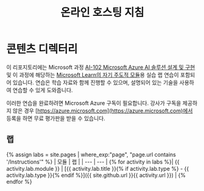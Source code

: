 ﻿---
title: 온라인 호스팅 지침
permalink: index.html
layout: home
---

# 콘텐츠 디렉터리

이 리포지토리에는 Microsoft 과정 [AI-102 Microsoft Azure AI 솔루션 설계 및 구현](https://docs.microsoft.com/learn/certifications/courses/ai-102t00) 및 이 과정에 해당하는 [Microsoft Learn의 자기 주도적 모듈](https://aka.ms/AzureLearn_AIEngineer-kor)용 실습 랩 연습이 포함되어 있습니다. 연습은 학습 자료와 함께 진행할 수 있으며, 설명되어 있는 기술을 사용하여 연습할 수 있게 도와줍니다.

이러한 연습을 완료하려면 Microsoft Azure 구독이 필요합니다. 강사가 구독을 제공하지 않은 경우 [https://azure.microsoft.com](https://azure.microsoft.com)에서 등록을 하면 무료 평가판을 받을 수 있습니다.

## 랩

{% assign labs = site.pages | where_exp:"page", "page.url contains '/Instructions'" %}
| 모듈 | 랩 |
| --- | --- | 
{% for activity in labs  %}| {{ activity.lab.module }} | [{{ activity.lab.title }}{% if activity.lab.type %} - {{ activity.lab.type }}{% endif %}]({{ site.github.url }}{{ activity.url }}) |
{% endfor %}


